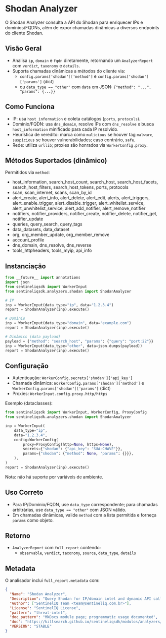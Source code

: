 # Shodan Analyzer

O Shodan Analyzer consulta a API do Shodan para enriquecer IPs e domínios/FQDNs, além de
expor chamadas dinâmicas a diversos endpoints do cliente Shodan.

## Visão Geral

- Analisa `ip`, `domain` e `fqdn` diretamente, retornando um `AnalyzerReport` com
  `verdict`, `taxonomy` e `details`.
- Suporta chamadas dinâmicas a métodos do cliente via:
  - `config.params['shodan']['method']` e `config.params['shodan']['params']` (dict)
  - ou `data_type == "other"` com `data` em JSON: `{"method": "...", "params": {...}}`

## Como Funciona

- IP: usa `host_information` e coleta catálogos (`ports`, `protocols`).
- Domínio/FQDN: usa `dns_domain`, resolve IPs com `dns_resolve` e busca `host_information`
  minificado para cada IP resolvido.
- Heurística de veredito: marca como `malicious` se houver tag `malware`, `suspicious` se
  houver vulnerabilidades; caso contrário, `safe`.
- Rede: utiliza `urllib`; proxies são honrados via `WorkerConfig.proxy`.

## Métodos Suportados (dinâmico)

Permitidos via `method`:

- host_information, search_host_count, search_host, search_host_facets, search_host_filters,
  search_host_tokens, ports, protocols
- scan, scan_internet, scans, scan_by_id
- alert_create, alert_info, alert_delete, alert_edit, alerts, alert_triggers,
  alert_enable_trigger, alert_disable_trigger, alert_whitelist_service,
  alert_unwhitelist_service, alert_add_notifier, alert_remove_notifier
- notifiers, notifier_providers, notifier_create, notifier_delete, notifier_get, notifier_update
- queries, query_search, query_tags
- data_datasets, data_dataset
- org, org_member_update, org_member_remove
- account_profile
- dns_domain, dns_resolve, dns_reverse
- tools_httpheaders, tools_myip, api_info

## Instanciação

```python
from __future__ import annotations
import json
from sentineliqsdk import WorkerInput
from sentineliqsdk.analyzers.shodan import ShodanAnalyzer

# IP
inp = WorkerInput(data_type="ip", data="1.2.3.4")
report = ShodanAnalyzer(inp).execute()

# Domínio
inp = WorkerInput(data_type="domain", data="example.com")
report = ShodanAnalyzer(inp).execute()

# Dinâmico (data payload)
payload = {"method": "search_host", "params": {"query": "port:22"}}
inp = WorkerInput(data_type="other", data=json.dumps(payload))
report = ShodanAnalyzer(inp).execute()
```

## Configuração

- Autenticação: `WorkerConfig.secrets['shodan']['api_key']`
- Chamada dinâmica: `WorkerConfig.params['shodan']['method']` e
  `WorkerConfig.params['shodan']['params']` (dict)
- Proxies: `WorkerInput.config.proxy.http/https`

Exemplo (dataclasses):

```python
from sentineliqsdk import WorkerInput, WorkerConfig, ProxyConfig
from sentineliqsdk.analyzers.shodan import ShodanAnalyzer

inp = WorkerInput(
    data_type="ip",
    data="1.2.3.4",
    config=WorkerConfig(
        proxy=ProxyConfig(http=None, https=None),
        secrets={"shodan": {"api_key": "SUA-CHAVE"}},
        params={"shodan": {"method": None, "params": {}}},
    ),
)
report = ShodanAnalyzer(inp).execute()
```

Nota: não há suporte por variáveis de ambiente.

## Uso Correto

- Para IP/Domínio/FQDN, use `data_type` correspondente; para chamadas arbitrárias, use
  `data_type == "other"` com JSON válido.
- Em chamadas dinâmicas, valide `method` com a lista permitida e forneça `params` como objeto.

## Retorno

- `AnalyzerReport` com `full_report` contendo:
  - `observable`, `verdict`, `taxonomy`, `source`, `data_type`, `details`

## Metadata

O analisador inclui `full_report.metadata` com:

```json
{
  "Name": "Shodan Analyzer",
  "Description": "Query Shodan for IP/domain intel and dynamic API calls",
  "Author": ["SentinelIQ Team <team@sentineliq.com.br>"],
  "License": "SentinelIQ License",
  "pattern": "threat-intel",
  "doc_pattern": "MkDocs module page; programmatic usage documented",
  "doc": "https://killsearch.github.io/sentineliqsdk/modulos/analyzers/shodan/",
  "VERSION": "STABLE"
}
```
